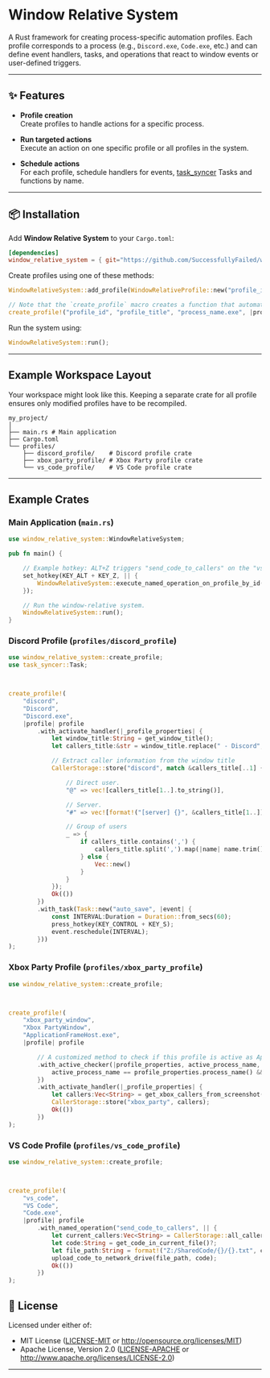 # Window Relative System

A Rust framework for creating process-specific automation profiles. Each profile corresponds to a process (e.g., `Discord.exe`, `Code.exe`, etc.) and can define event handlers, tasks, and operations that react to window events or user-defined triggers.

---

## ✨ Features

- **Profile creation**  
  Create profiles to handle actions for a specific process.

- **Run targeted actions**  
  Execute an action on one specific profile or all profiles in the system.

- **Schedule actions**  
  For each profile, schedule handlers for events, [task_syncer](https://github.com/SuccessfullyFailed/task_syncer) Tasks and functions by name.
---

## 📦 Installation

Add **Window Relative System** to your `Cargo.toml`:

```toml
[dependencies]
window_relative_system = { git="https://github.com/SuccessfullyFailed/window_relative_system" }
```

Create profiles using one of these methods:

```rust
WindowRelativeSystem::add_profile(WindowRelativeProfile::new("profile_id", "profile_title", "process_name.exe", |profile| profile.with_profile_modifications()));

// Note that the `create_profile` macro creates a function that automatically adds it to the system. This means that this macro can only be used once per context as using it twice would generate two functions with the same name.
create_profile!("profile_id", "profile_title", "process_name.exe", |profile| profile.with_profile_modifications());
```

Run the system using:

```rust
WindowRelativeSystem::run();
```

---

## Example Workspace Layout

Your workspace might look like this. Keeping a separate crate for all profile ensures only modified profiles have to be recompiled.

```
my_project/
│
├── main.rs	# Main application
├── Cargo.toml
└── profiles/
    ├── discord_profile/	# Discord profile crate
    ├── xbox_party_profile/	# Xbox Party profile crate
    └── vs_code_profile/	# VS Code profile crate
```

---

## Example Crates

### Main Application (`main.rs`)

```rust
use window_relative_system::WindowRelativeSystem;

pub fn main() {

	// Example hotkey: ALT+Z triggers "send_code_to_callers" on the "vs_code" profile
	set_hotkey(KEY_ALT + KEY_Z, || {
		WindowRelativeSystem::execute_named_operation_on_profile_by_id("vs_code", "send_code_to_callers");
	});

	// Run the window-relative system.
	WindowRelativeSystem::run();
}
```

### Discord Profile (`profiles/discord_profile`)

```rust
use window_relative_system::create_profile;
use task_syncer::Task;



create_profile!(
	"discord",
	"Discord",
	"Discord.exe",
	|profile| profile
		.with_activate_handler(|_profile_properties| {
			let window_title:String = get_window_title();
			let callers_title:&str = window_title.replace(" - Discord", "");

			// Extract caller information from the window title
			CallerStorage::store("discord", match &callers_title[..1] {

				// Direct user.
				"@" => vec![callers_title[1..].to_string()],

				// Server.
				"#" => vec![format!("[server] {}", &callers_title[1..])],

				// Group of users
				_ => {
					if callers_title.contains(',') {
						callers_title.split(',').map(|name| name.trim().to_string()).collect::<Vec<String>>()
					} else {
						Vec::new()
					}
				}
			});
			Ok(())
		})
		.with_task(Task::new("auto_save", |event| {
			const INTERVAL:Duration = Duration::from_secs(60);
			press_hotkey(KEY_CONTROL + KEY_S);
			event.reschedule(INTERVAL);
		}))
);
```

### Xbox Party Profile (`profiles/xbox_party_profile`)

```rust
use window_relative_system::create_profile;



create_profile!(
	"xbox_party_window",
	"Xbox PartyWindow",
	"ApplicationFrameHost.exe",
	|profile| profile

		// A customized method to check if this profile is active as ApplicationFrameHost covers a lot of applications.
		.with_active_checker(|profile_properties, active_process_name, active_process_title| {
			active_process_name == profile_properties.process_name() && active_process_title.contains("party")
		})
		.with_activate_handler(|_profile_properties| {
			let callers:Vec<String> = get_xbox_callers_from_screenshot();
			CallerStorage::store("xbox_party", callers);
			Ok(())
		})
);
```

### VS Code Profile (`profiles/vs_code_profile`)

```rust
use window_relative_system::create_profile;



create_profile!(
	"vs_code",
	"VS Code",
	"Code.exe",
	|profile| profile
		.with_named_operation("send_code_to_callers", || {
			let current_callers:Vec<String> = CallerStorage::all_callers();
			let code:String = get_code_in_current_file()?;
			let file_path:String = format!("Z:/SharedCode/{}/{}.txt", current_callers.join(", "), Instant::now());
			upload_code_to_network_drive(file_path, code);
			Ok(())
		})
);
```


## 📝 License

Licensed under either of:

- MIT License ([LICENSE-MIT](LICENSE-MIT) or http://opensource.org/licenses/MIT)  
- Apache License, Version 2.0 ([LICENSE-APACHE](LICENSE-APACHE) or http://www.apache.org/licenses/LICENSE-2.0)

---